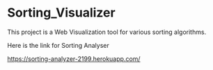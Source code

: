 # Sorting_Visualizer

This project is a Web Visualization tool for various sorting algorithms.

Here is the link for Sorting Analyser

https://sorting-analyzer-2199.herokuapp.com/

